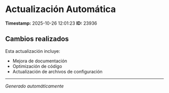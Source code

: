 # Actualización Automática

**Timestamp:** 2025-10-26 12:01:23
**ID:** 23936

## Cambios realizados

Esta actualización incluye:
- Mejora de documentación
- Optimización de código
- Actualización de archivos de configuración

---
*Generado automáticamente*

